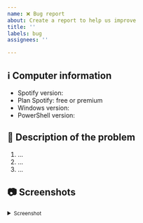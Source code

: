 ```yaml
---
name: ❌ Bug report
about: Create a report to help us improve
title: ''
labels: bug
assignees: ''

---
```


## ℹ Computer information

- Spotify version:
- Plan Spotify: free or premium 
- Windows version: 
- PowerShell version:

## 📝 Description of the problem

1. …
2. …
3. …

## 📷 Screenshots

<details>
<summary><small>Screenshot</small></summary><p>

![test_screen](https://user-images.githubusercontent.com/62529699/149568115-36120440-1799-4b1b-80d5-06df10da5ec4.png)

</small></summary><p>

</details>
